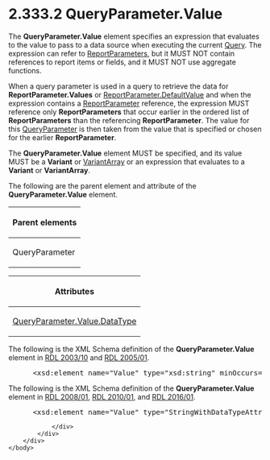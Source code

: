 <html dir="LTR" xmlns:mshelp="http://msdn.microsoft.com/mshelp" xmlns:ddue="http://ddue.schemas.microsoft.com/authoring/2003/5" xmlns:xlink="http://www.w3.org/1999/xlink" xmlns:tool="http://www.microsoft.com/tooltip">
    <head>
        <meta http-equiv="Content-Type" content="text/html; CHARSET=utf-8"></meta>
        <meta name="save" content="history"></meta>
        <title>2.333.2 QueryParameter.Value</title>
        <xml>
            <mshelp:toctitle title="2.333.2 QueryParameter.Value"></mshelp:toctitle>
            <mshelp:rltitle title="[MS-RDL]: QueryParameter.Value"></mshelp:rltitle>
            <mshelp:keyword index="A" term="460d7670-b17e-4b1c-8dfd-6e708eef1d8c"></mshelp:keyword>
            <mshelp:attr name="DCSext.ContentType" value="open specification"></mshelp:attr>
            <mshelp:attr name="AssetID" value="460d7670-b17e-4b1c-8dfd-6e708eef1d8c"></mshelp:attr>
            <mshelp:attr name="TopicType" value="kbRef"></mshelp:attr>
            <mshelp:attr name="DCSext.Title" value="[MS-RDL]: QueryParameter.Value" />
        </xml>
    </head>
    <body>
        <div id="header">
            <h1 class="heading">2.333.2 QueryParameter.Value</h1>
        </div>
        <div id="mainSection">
            <div id="mainBody">
                <div id="allHistory" class="saveHistory"></div>
                <div id="sectionSection0" class="section" name="collapseableSection">
                    

<p>The <b>QueryParameter.Value</b> element specifies an
expression that evaluates to the value to pass to a data source when executing
the current <a href="1d2b1998-e078-435f-8c03-a3d894a9843e.html">Query</a>. The
expression can refer to <a href="615fae60-39c0-4770-8735-bdcf6d368031.html">ReportParameters</a>,
but it MUST NOT contain references to report items or fields, and it MUST NOT
use aggregate functions.</p>

<p>When a query parameter is used in a query to retrieve the
data for <b>ReportParameter.Values</b> or <a href="8e66448d-9239-490c-8c81-5d4bce32e4d8.html">ReportParameter.DefaultValue</a>
and when the expression contains a <a href="7c3f4c83-9172-48db-94c1-693295c5d623.html">ReportParameter</a> reference,
the expression MUST reference only <b>ReportParameters</b> that occur earlier
in the ordered list of <b>ReportParameters</b> than the referencing <b>ReportParameter</b>.
The value for this <a href="51130040-07dd-4ce6-88e8-fe6a2f411d07.html">QueryParameter</a>
is then taken from the value that is specified or chosen for the earlier <b>ReportParameter</b>.</p>

<p>The <b>QueryParameter.Value</b> element MUST be specified,
and its value MUST be a <b>Variant</b> or <a href="b2482b3f-74ab-4ca8-a9e5-c07955011743.html#gt_6f3d0afd-66e5-4dcd-91d6-8b77b9d08a6a">VariantArray</a> or an
expression that evaluates to a <b>Variant</b> or <b>VariantArray</b>. </p>

<p>The following are the parent element and attribute of the <b>QueryParameter.Value</b>
element.</p>

<table>
 <thead>
  <tr>
   <th>
   <p>Parent elements</p>
   </th>
  </tr>
 </thead>
 <tr>
  <td>
  <p>QueryParameter</p>
  </td>
 </tr>
</table>

<p> </p>

<table>
 <thead>
  <tr>
   <th>
   <p>Attributes</p>
   </th>
  </tr>
 </thead>
 <tr>
  <td>
  <p><a href="ca7f8b99-d786-42b6-9a0b-970ddafbf1d2.html">QueryParameter.Value.DataType</a></p>
  </td>
 </tr>
</table>

<p>The following is the XML Schema definition of the <b>QueryParameter.Value</b>
element in <a href="a7e2ad00-07c8-4f6d-80ab-3ad55df7b233.html">RDL 2003/10</a>
and <a href="3ebe2912-4958-4832-b391-cad1f5e13338.html">RDL 2005/01</a>.</p>

<dl>
<dd>
<div><pre> &lt;xsd:element name=&quot;Value&quot; type=&quot;xsd:string&quot; minOccurs=&quot;0&quot; /&gt;
</pre></div>
</dd></dl>

<p>The following is the XML Schema definition of the <b>QueryParameter.Value</b>
element in <a href="1e855f94-4617-47e4-b89e-0856c6cb420f.html">RDL 2008/01</a>,
<a href="3428e690-a348-4ec7-8a6a-8efb42d2cdee.html">RDL 2010/01</a>, and <a href="52ce3983-2bfc-4e72-9359-42aaf5fe4509.html">RDL 2016/01</a>.</p>

<dl>
<dd>
<div><pre> &lt;xsd:element name=&quot;Value&quot; type=&quot;StringWithDataTypeAttribute&quot; minOccurs=&quot;0&quot; /&gt;
</pre></div>
</dd></dl>


                </div>
            </div>
        </div>
    </body>
</html>